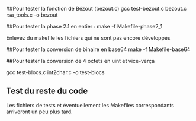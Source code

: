  ##Pour tester la fonction de Bézout (bezout.c)
 gcc test-bezout.c bezout.c rsa_tools.c -o bezout

 ##Pour tester la phase 2.1 en entier :
 make -f Makefile-phase2_1

 Enlevez du makefile les fichiers qui ne sont pas encore développés

##Pour tester la conversion de binaire en base64
make -f Makefile-base64

##Pour tester la conversion de 4 octets en uint et vice-verça

gcc test-blocs.c int2char.c -o test-blocs

## Test du reste du code
Les fichiers de tests et éventuellement les Makefiles correspondants arriveront un peu plus tard.
